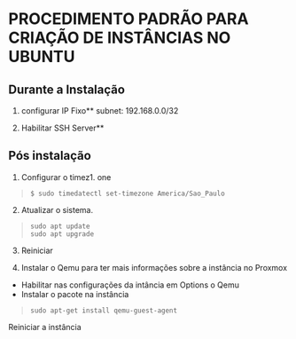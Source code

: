 # PROCEDIMENTO PADRÃO PARA CRIAÇÃO DE INSTÂNCIAS NO UBUNTU #

## Durante a Instalação ##

1. configurar IP Fixo**
    subnet: 192.168.0.0/32

2. Habilitar SSH Server**

## Pós instalação ##
1. Configurar o timez1. one
> `$ sudo timedatectl set-timezone America/Sao_Paulo`

2. Atualizar o sistema.
> `sudo apt update`  
`sudo apt upgrade`

3. Reiniciar


3. Instalar o Qemu para ter mais informações sobre a instância no Proxmox
- Habilitar nas configurações da intância em Options o Qemu
- Instalar o pacote na instância
> `sudo apt-get install qemu-guest-agent`  

Reiniciar a instância

